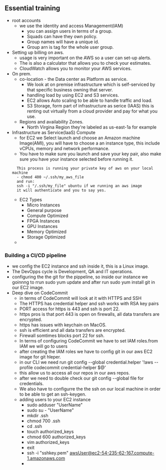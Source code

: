 ## Essential training

- root accounts
  - we use the identity and access Management(IAM)
    - you can assign users in terms of a group.
    - Squads can have they own policy.
    - Group names will have a unique id.
    - Group arn is tag for the whole user group.
- Setting up billing on aws.
  - usage is very important on the AWS so a user can set-up alerts.
  - The is also a calculator that allows you to check your estimates.
  - CloudWatch allows you to monitor your AWS services.
- On prem.
  - co-location - the Data center as Platform as service.
    - We look at on premise infrastructure which is self-serviced by that specific business owning that server.
    - handling load by using EC2 and S3 services.
    - EC2 allows Auto scaling to be able to handle traffic and load.
    - S3 Storage, form part of infrastructure as serice (IAAS) this is renting out virtually from a cloud provider and pay for what you use.
  - Regions and availability Zones.
    - North Virgina Region they're labeled as us-east-1a for example
- Infrastructure as Service(IaaS) Compute
  - for EC2 we Select launch and choose an Amazon machine Image(AMI), you will have to choose a an instance type, this include vCPUs, memory and network performance.
  - You have to make sure you launch and save your key pair, also make sure you have your instance selected before running it.
  ~~~
    This process is running your private key of aws on your local machine
    - chmod 400 ~/.ssh/my_aws_file
    and run:
    ssh -i "/.ssh/my_file" ubuntu if we running an aws image
    it will authenticate and you to say yes.
  ~~~
  - EC2 Types
    - Micro Instances
    - General purpose
    - Compute Optimized
    - FPGA Instances
    - GPU Instances
    - Memory Optimized
    - Storage Optimized
  -

### Building a CI/CD pipeline
* we config the EC2 instance and ssh inside it, this is a Linux image.
* The DevOpps cycle is Development, QA and IT operations.
* configuring the the git for the pippeline, so inside our instance we goinnng to rrun sudo yum update and after run sudo yum install git in our EC2 image.
* Deep dive on CodeCommit
    * in terms of CodeCommit will look at it with HTTPS and SSH
    * The HTTPS has credential helper and ssh works with RSA key pairs
    * PORT access for https is 443 and ssh is port 22.
    * https pros is that port 443 is open on firewalls, all data transfers are encrypted.
    * https has issues with keychain on MacOS.
    * ssh is efficient and all data transfers are encrypted.
    * Firewall somtimes blocks port 22 for ssh.
    * In terms of configuring CodeCommit we have to set IAM roles.from IAM we will go to users 
    * after creating the IAM roles we have to config git in our aws EC2 image for git hleper.
    * in our CLI we need run git config --global credential.helper '!aws --profile codecommit credential-helper $@' 
    * this allow us to access all our repos in our aws repos.
    * after we need to double check our git config --global file for credentials.
    * We also have to configurre the the ssh on our local machine in order to be able to get an ssh-keygen.
    * adding users to your EC2 instance
        * sudo adduser "UserName"
        * sudo su - "UserName"
        * mkdir .ssh
        * chmod 700 .ssh
        * cd .ssh
        * touch authorized_keys
        * chmod 600 authorized_keys
        * vim authorized_keys
        * exit
        * ssh -i "sshkey.pem" awsUser@ec2-54-235-62-167.compute-1.amazonaws.com  
        * 















